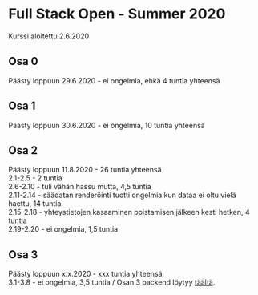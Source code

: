 # Full Stack Open - Summer 2020

Kurssi aloitettu 2.6.2020  
  
## Osa 0 
Päästy loppuun 29.6.2020 - ei ongelmia, ehkä 4 tuntia yhteensä  

## Osa 1 
Päästy loppuun 30.6.2020 - ei ongelmia, 10 tuntia yhteensä  

## Osa 2 
Päästy loppuun 11.8.2020 - 26 tuntia yhteensä  
2.1-2.5 - 2 tuntia  
2.6-2.10 - tuli vähän hassu mutta, 4,5 tuntia  
2.11-2.14 - säädatan renderöinti tuotti ongelmia kun dataa ei oltu vielä haettu, 14 tuntia  
2.15-2.18 - yhteystietojen kasaaminen poistamisen jälkeen kesti hetken, 4 tuntia  
2.19-2.20 - ei ongelmia, 1,5 tuntia  

## Osa 3 
Päästy loppuun x.x.2020 - xxx tuntia yhteensä  
3.1-3.8 - ei ongelmia, 3,5 tuntia / Osan 3 backend löytyy [täältä](https://github.com/sinib/fullstack-summer2020-osa3).
